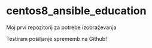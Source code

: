 # centos8_ansible_education
Moj prvi repozitorij za potrebe izobraževanja

Testiram pošiljanje sprememb na Github!
